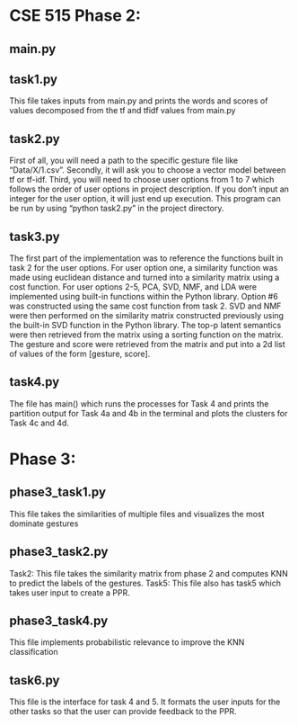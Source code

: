 # CSE 515 Phase 2:

## main.py

## task1.py
This file takes inputs from main.py and prints the words and scores of values decomposed from the tf and tfidf values from main.py

## task2.py
First of all, you will need a path to the specific gesture file like “Data/X/1.csv”. Secondly, it will ask you to choose a vector model between tf or tf-idf. Third, you will need to choose  user options from 1 to 7 which follows the order of user options in project description. If you don’t input an integer for the user option, it will just end up execution. This program can be run by using “python task2.py” in the project directory.

## task3.py
The first part of the implementation was to reference the functions built in task 2 for the user options. For user option one, a similarity function was made using euclidean distance and turned into a similarity matrix using a cost function. For user options 2-5, PCA, SVD, NMF, and LDA were implemented using built-in functions within the Python library. Option #6 was constructed using the same cost function from task 2. SVD and NMF were then performed on the similarity matrix constructed previously using the built-in SVD function in the Python library. The top-p latent semantics were then retrieved from the matrix using a sorting function on the matrix. The gesture and score were retrieved from the matrix and put into a 2d list of values of the form [gesture, score]. 

## task4.py

The file has main() which runs the processes for Task 4 and prints the partition output for Task 4a and 4b in the terminal and plots the clusters for Task 4c and 4d.

# Phase 3:

## phase3_task1.py
This file takes the similarities of multiple files and visualizes the most dominate gestures

## phase3_task2.py
Task2: This file takes the similarity matrix from phase 2 and computes KNN to predict the labels of the gestures.
Task5: This file also has task5 which takes user input to create a PPR.

## phase3_task4.py
This file implements probabilistic relevance to improve the KNN classification

## task6.py
This file is the interface for task 4 and 5. It formats the user inputs for the other tasks so that the user can provide feedback to the PPR.